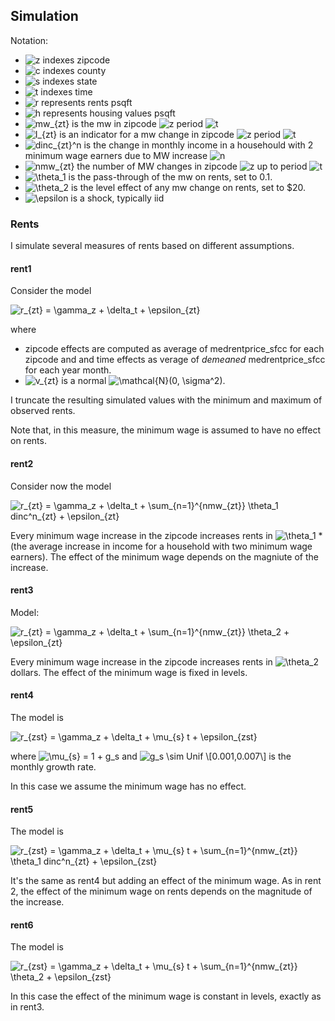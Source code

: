 
## Simulation 

Notation:

- ![z](https://render.githubusercontent.com/render/math?math=z) indexes zipcode
- ![c](https://render.githubusercontent.com/render/math?math=c) indexes county
- ![s](https://render.githubusercontent.com/render/math?math=s) indexes state
- ![t](https://render.githubusercontent.com/render/math?math=t) indexes time
- ![r](https://render.githubusercontent.com/render/math?math=r) represents rents psqft
- ![h](https://render.githubusercontent.com/render/math?math=h) represents housing values psqft
- ![mw_{zt}](https://render.githubusercontent.com/render/math?math=mw_%7Bzt%7D) is the mw in zipcode ![z](https://render.githubusercontent.com/render/math?math=z) period ![t](https://render.githubusercontent.com/render/math?math=t)
- ![I_{zt}](https://render.githubusercontent.com/render/math?math=I_%7Bzt%7D) is an indicator for a mw change in zipcode ![z](https://render.githubusercontent.com/render/math?math=z) period ![t](https://render.githubusercontent.com/render/math?math=t)
- ![dinc_{zt}^n](https://render.githubusercontent.com/render/math?math=dinc_%7Bzt%7D%5En) is the change in monthly income in a househould with 2 minimum wage earners due to MW increase ![n](https://render.githubusercontent.com/render/math?math=n)
- ![nmw_{zt}](https://render.githubusercontent.com/render/math?math=nmw_%7Bzt%7D) the number of MW changes in zipcode ![z](https://render.githubusercontent.com/render/math?math=z) up to period ![t](https://render.githubusercontent.com/render/math?math=t)
- ![\theta_1](https://render.githubusercontent.com/render/math?math=%5Ctheta_1) is the pass-through of the mw on rents, set to 0.1.
- ![\theta_2](https://render.githubusercontent.com/render/math?math=%5Ctheta_2) is the level effect of any mw change on rents, set to $20.
- ![\epsilon](https://render.githubusercontent.com/render/math?math=%5Cepsilon) is a shock, typically iid

### Rents

I simulate several measures of rents based on different assumptions. 

#### rent1

Consider the model

![r_{zt} = \gamma_z + \delta_t + \epsilon_{zt}](https://render.githubusercontent.com/render/math?math=r_%7Bzt%7D%20%3D%20%5Cgamma_z%20%2B%20%5Cdelta_t%20%2B%20%5Cepsilon_%7Bzt%7D)

where
- zipcode effects are computed as average of medrentprice_sfcc for each zipcode and and time effects as verage of _demeaned_ medrentprice_sfcc for each year month.
- ![v_{zt}](https://render.githubusercontent.com/render/math?math=v_%7Bzt%7D) is a normal ![\mathcal{N}(0, \sigma^2)](https://render.githubusercontent.com/render/math?math=%5Cmathcal%7BN%7D(0%2C%20%5Csigma%5E2)). 

I truncate the resulting simulated values with the minimum and maximum of observed rents.

Note that, in this measure, the minimum wage is assumed to have no effect on rents.

#### rent2 

Consider now the model

![r_{zt} = \gamma_z + \delta_t + \sum_{n=1}^{nmw_{zt}} \theta_1 dinc^n_{zt} + \epsilon_{zt}](https://render.githubusercontent.com/render/math?math=r_%7Bzt%7D%20%3D%20%5Cgamma_z%20%2B%20%5Cdelta_t%20%2B%20%5Csum_%7Bn%3D1%7D%5E%7Bnmw_%7Bzt%7D%7D%20%5Ctheta_1%20dinc%5En_%7Bzt%7D%20%2B%20%5Cepsilon_%7Bzt%7D)

Every minimum wage increase in the zipcode increases rents in ![\theta_1](https://render.githubusercontent.com/render/math?math=%5Ctheta_1) \*(the average increase in income for a household with two minimum wage earners). The effect of the minimum wage depends on the magniute of the increase.

#### rent3

Model:

![r_{zt} = \gamma_z + \delta_t + \sum_{n=1}^{nmw_{zt}} \theta_2 + \epsilon_{zt}](https://render.githubusercontent.com/render/math?math=r_%7Bzt%7D%20%3D%20%5Cgamma_z%20%2B%20%5Cdelta_t%20%2B%20%5Csum_%7Bn%3D1%7D%5E%7Bnmw_%7Bzt%7D%7D%20%5Ctheta_2%20%2B%20%5Cepsilon_%7Bzt%7D)

Every minimum wage increase in the zipcode increases rents in ![\theta_2](https://render.githubusercontent.com/render/math?math=%5Ctheta_2) dollars. The effect of the minimum wage is fixed in levels.

#### rent4

The model is

![r_{zst} = \gamma_z + \delta_t + \mu_{s} t + \epsilon_{zst}](https://render.githubusercontent.com/render/math?math=r_%7Bzst%7D%20%3D%20%5Cgamma_z%20%2B%20%5Cdelta_t%20%2B%20%5Cmu_%7Bs%7D%20t%20%2B%20%5Cepsilon_%7Bzst%7D)

where ![\mu_{s} = 1 + g_s](https://render.githubusercontent.com/render/math?math=%5Cmu_%7Bs%7D%20%3D%201%20%2B%20g_s) and ![g_s \sim Unif \\[0.001,0.007\\]](https://render.githubusercontent.com/render/math?math=g_s%20%5Csim%20Unif%20%5C%5B0.001%2C0.007%5C%5D) is the monthly growth rate.

In this case we assume the minimum wage has no effect.

#### rent5

The model is

![r_{zst} = \gamma_z + \delta_t + \mu_{s} t + \sum_{n=1}^{nmw_{zt}} \theta_1 dinc^n_{zt} + \epsilon_{zst}](https://render.githubusercontent.com/render/math?math=r_%7Bzst%7D%20%3D%20%5Cgamma_z%20%2B%20%5Cdelta_t%20%2B%20%5Cmu_%7Bs%7D%20t%20%2B%20%5Csum_%7Bn%3D1%7D%5E%7Bnmw_%7Bzt%7D%7D%20%5Ctheta_1%20dinc%5En_%7Bzt%7D%20%2B%20%5Cepsilon_%7Bzst%7D)

It's the same as rent4 but adding an effect of the minimum wage. As in rent 2, the effect of the minimum wage on rents depends on the magnitude of the increase.

#### rent6

The model is

![r_{zst} = \gamma_z + \delta_t + \mu_{s} t + \sum_{n=1}^{nmw_{zt}} \theta_2 + \epsilon_{zst}](https://render.githubusercontent.com/render/math?math=r_%7Bzst%7D%20%3D%20%5Cgamma_z%20%2B%20%5Cdelta_t%20%2B%20%5Cmu_%7Bs%7D%20t%20%2B%20%5Csum_%7Bn%3D1%7D%5E%7Bnmw_%7Bzt%7D%7D%20%5Ctheta_2%20%2B%20%5Cepsilon_%7Bzst%7D)

In this case the effect of the minimum wage is constant in levels, exactly as in rent3.
